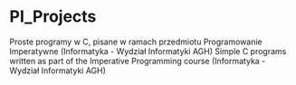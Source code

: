 # PI_Projects
Proste programy w C, pisane w ramach przedmiotu Programowanie Imperatywne (Informatyka - Wydział Informatyki AGH)          Simple C programs written as part of the Imperative Programming course (Informatyka - Wydział Informatyki AGH)
